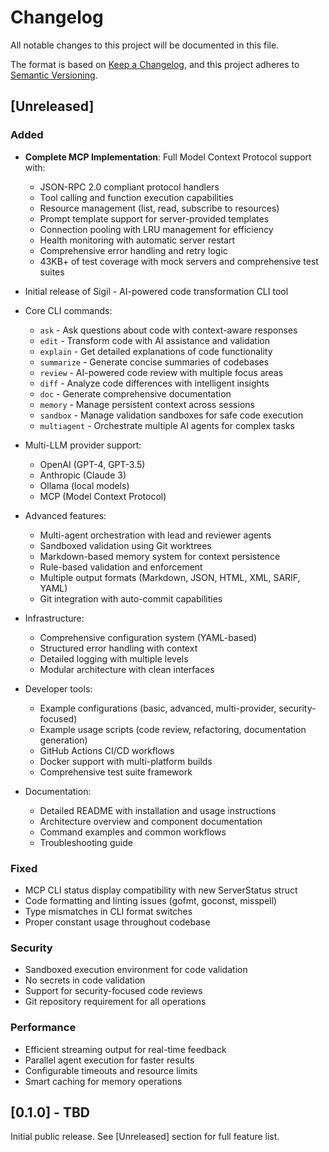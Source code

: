 # Changelog

All notable changes to this project will be documented in this file.

The format is based on [Keep a Changelog](https://keepachangelog.com/en/1.0.0/),
and this project adheres to [Semantic Versioning](https://semver.org/spec/v2.0.0.html).

## [Unreleased]

### Added
- **Complete MCP Implementation**: Full Model Context Protocol support with:
  - JSON-RPC 2.0 compliant protocol handlers
  - Tool calling and function execution capabilities
  - Resource management (list, read, subscribe to resources)
  - Prompt template support for server-provided templates
  - Connection pooling with LRU management for efficiency
  - Health monitoring with automatic server restart
  - Comprehensive error handling and retry logic
  - 43KB+ of test coverage with mock servers and comprehensive test suites
- Initial release of Sigil - AI-powered code transformation CLI tool
- Core CLI commands:
  - `ask` - Ask questions about code with context-aware responses
  - `edit` - Transform code with AI assistance and validation
  - `explain` - Get detailed explanations of code functionality
  - `summarize` - Generate concise summaries of codebases
  - `review` - AI-powered code review with multiple focus areas
  - `diff` - Analyze code differences with intelligent insights
  - `doc` - Generate comprehensive documentation
  - `memory` - Manage persistent context across sessions
  - `sandbox` - Manage validation sandboxes for safe code execution
  - `multiagent` - Orchestrate multiple AI agents for complex tasks

- Multi-LLM provider support:
  - OpenAI (GPT-4, GPT-3.5)
  - Anthropic (Claude 3)
  - Ollama (local models)
  - MCP (Model Context Protocol)

- Advanced features:
  - Multi-agent orchestration with lead and reviewer agents
  - Sandboxed validation using Git worktrees
  - Markdown-based memory system for context persistence
  - Rule-based validation and enforcement
  - Multiple output formats (Markdown, JSON, HTML, XML, SARIF, YAML)
  - Git integration with auto-commit capabilities

- Infrastructure:
  - Comprehensive configuration system (YAML-based)
  - Structured error handling with context
  - Detailed logging with multiple levels
  - Modular architecture with clean interfaces

- Developer tools:
  - Example configurations (basic, advanced, multi-provider, security-focused)
  - Example usage scripts (code review, refactoring, documentation generation)
  - GitHub Actions CI/CD workflows
  - Docker support with multi-platform builds
  - Comprehensive test suite framework

- Documentation:
  - Detailed README with installation and usage instructions
  - Architecture overview and component documentation
  - Command examples and common workflows
  - Troubleshooting guide

### Fixed
- MCP CLI status display compatibility with new ServerStatus struct
- Code formatting and linting issues (gofmt, goconst, misspell)
- Type mismatches in CLI format switches
- Proper constant usage throughout codebase

### Security
- Sandboxed execution environment for code validation
- No secrets in code validation
- Support for security-focused code reviews
- Git repository requirement for all operations

### Performance
- Efficient streaming output for real-time feedback
- Parallel agent execution for faster results
- Configurable timeouts and resource limits
- Smart caching for memory operations

## [0.1.0] - TBD

Initial public release. See [Unreleased] section for full feature list.